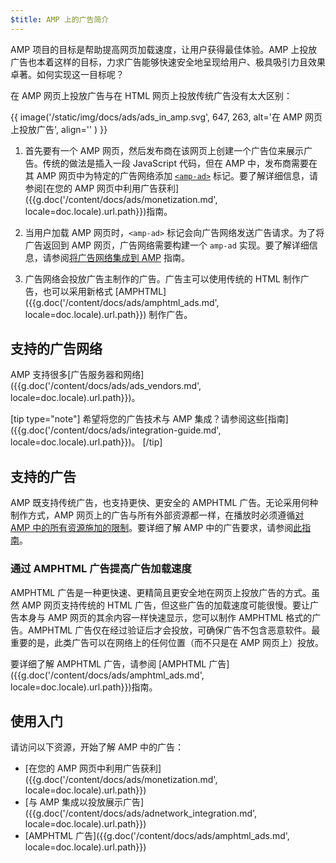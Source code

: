```yaml
---
$title: AMP 上的广告简介
---
```


AMP 项目的目标是帮助提高网页加载速度，让用户获得最佳体验。AMP 上投放广告也本着这样的目标，力求广告能够快速安全地呈现给用户、极具吸引力且效果卓著。如何实现这一目标呢？

在 AMP 网页上投放广告与在 HTML 网页上投放传统广告没有太大区别：

{{ image('/static/img/docs/ads/ads_in_amp.svg', 647, 263, alt='在 AMP 网页上投放广告', align='' ) }}

1.  首先要有一个 AMP 网页，然后发布商在该网页上创建一个广告位来展示广告。传统的做法是插入一段 JavaScript 代码，但在 AMP 中，发布商需要在其 AMP 网页中为特定的广告网络添加 [`<amp-ad>`](/zh_cn/docs/reference/components/amp-ad.html) 标记。要了解详细信息，请参阅[在您的 AMP 网页中利用广告获利]({{g.doc('/content/docs/ads/monetization.md', locale=doc.locale).url.path}})指南。

2.  当用户加载 AMP 网页时，`<amp-ad>` 标记会向广告网络发送广告请求。为了将广告返回到 AMP 网页，广告网络需要构建一个 `amp-ad` 实现。要了解详细信息，请参阅[将广告网络集成到 AMP](https://github.com/ampproject/amphtml/blob/master/ads/README.md) 指南。

3.  广告网络会投放广告主制作的广告。广告主可以使用传统的 HTML 制作广告，也可以采用新格式 [AMPHTML]({{g.doc('/content/docs/ads/amphtml_ads.md', locale=doc.locale).url.path}}) 制作广告。

## 支持的广告网络

AMP 支持很多[广告服务器和网络]({{g.doc('/content/docs/ads/ads_vendors.md', locale=doc.locale).url.path}})。

[tip type="note"]
希望将您的广告技术与 AMP 集成？请参阅这些[指南]({{g.doc('/content/docs/ads/integration-guide.md', locale=doc.locale).url.path}})。
[/tip]

## 支持的广告

AMP 既支持传统广告，也支持更快、更安全的 AMPHTML 广告。无论采用何种制作方式，AMP 网页上的广告与所有外部资源都一样，在播放时必须遵循[对 AMP 中的所有资源施加的限制](/zh_cn/learn/about-how/)。要详细了解 AMP 中的广告要求，请参阅[此指南](https://github.com/ampproject/amphtml/blob/master/ads/README.md#constraints)。

### 通过 AMPHTML 广告提高广告加载速度

AMPHTML 广告是一种更快速、更精简且更安全地在网页上投放广告的方式。虽然 AMP 网页支持传统的 HTML 广告，但这些广告的加载速度可能很慢。要让广告本身与 AMP 网页的其余内容一样快速显示，您可以制作 AMPHTML 格式的广告。AMPHTML 广告仅在经过验证后才会投放，可确保广告不包含恶意软件。最重要的是，此类广告可以在网络上的任何位置（而不只是在 AMP 网页上）投放。

要详细了解 AMPHTML 广告，请参阅 [AMPHTML 广告]({{g.doc('/content/docs/ads/amphtml_ads.md', locale=doc.locale).url.path}})指南。


## 使用入门

请访问以下资源，开始了解 AMP 中的广告：

* [在您的 AMP 网页中利用广告获利]({{g.doc('/content/docs/ads/monetization.md', locale=doc.locale).url.path}})
* [与 AMP 集成以投放展示广告]({{g.doc('/content/docs/ads/adnetwork_integration.md', locale=doc.locale).url.path}})
* [AMPHTML 广告]({{g.doc('/content/docs/ads/amphtml_ads.md', locale=doc.locale).url.path}})
 
